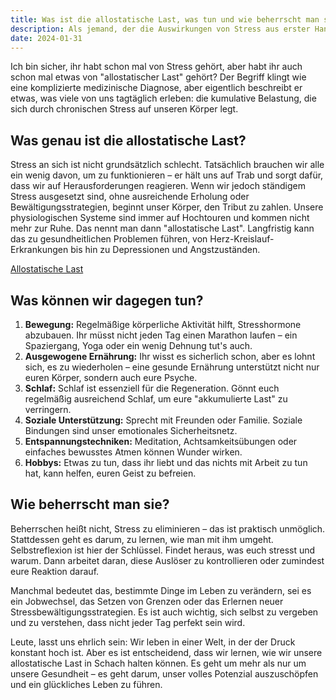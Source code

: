 ```yaml
---
title: Was ist die allostatische Last, was tun und wie beherrscht man sie?
description: Als jemand, der die Auswirkungen von Stress aus erster Hand erlebt hat, setze ich mich leidenschaftlich dafür ein, Wege zu finden, um die allostatische Last zu reduzieren und ein erfülltes Leben zu führen.
date: 2024-01-31
---
```


Ich bin sicher, ihr habt schon mal von Stress gehört, aber habt ihr auch schon mal etwas von "allostatischer Last" gehört? Der Begriff klingt wie eine komplizierte medizinische Diagnose, aber eigentlich beschreibt er etwas, was viele von uns tagtäglich erleben: die kumulative Belastung, die sich durch chronischen Stress auf unseren Körper legt.

## Was genau ist die allostatische Last?

Stress an sich ist nicht grundsätzlich schlecht. Tatsächlich brauchen wir alle ein wenig davon, um zu funktionieren – er hält uns auf Trab und sorgt dafür, dass wir auf Herausforderungen reagieren. Wenn wir jedoch ständigem Stress ausgesetzt sind, ohne ausreichende Erholung oder Bewältigungsstrategien, beginnt unser Körper, den Tribut zu zahlen. Unsere physiologischen Systeme sind immer auf Hochtouren und kommen nicht mehr zur Ruhe. Das nennt man dann "allostatische Last". Langfristig kann das zu gesundheitlichen Problemen führen, von Herz-Kreislauf-Erkrankungen bis hin zu Depressionen und Angstzuständen.

[Allostatische Last](https://de.wikipedia.org/wiki/Allostatische_Last)

## Was können wir dagegen tun?

1. **Bewegung:** Regelmäßige körperliche Aktivität hilft, Stresshormone abzubauen. Ihr müsst nicht jeden Tag einen Marathon laufen – ein Spaziergang, Yoga oder ein wenig Dehnung tut's auch.
2. **Ausgewogene Ernährung:** Ihr wisst es sicherlich schon, aber es lohnt sich, es zu wiederholen – eine gesunde Ernährung unterstützt nicht nur euren Körper, sondern auch eure Psyche.
3. **Schlaf:** Schlaf ist essenziell für die Regeneration. Gönnt euch regelmäßig ausreichend Schlaf, um eure "akkumulierte Last" zu verringern.
4. **Soziale Unterstützung:** Sprecht mit Freunden oder Familie. Soziale Bindungen sind unser emotionales Sicherheitsnetz.
5. **Entspannungstechniken:** Meditation, Achtsamkeitsübungen oder einfaches bewusstes Atmen können Wunder wirken.
6. **Hobbys:** Etwas zu tun, dass ihr liebt und das nichts mit Arbeit zu tun hat, kann helfen, euren Geist zu befreien.

## Wie beherrscht man sie?

Beherrschen heißt nicht, Stress zu eliminieren – das ist praktisch unmöglich. Stattdessen geht es darum, zu lernen, wie man mit ihm umgeht. Selbstreflexion ist hier der Schlüssel. Findet heraus, was euch stresst und warum. Dann arbeitet daran, diese Auslöser zu kontrollieren oder zumindest eure Reaktion darauf.

Manchmal bedeutet das, bestimmte Dinge im Leben zu verändern, sei es ein Jobwechsel, das Setzen von Grenzen oder das Erlernen neuer Stressbewältigungsstrategien. Es ist auch wichtig, sich selbst zu vergeben und zu verstehen, dass nicht jeder Tag perfekt sein wird.

Leute, lasst uns ehrlich sein: Wir leben in einer Welt, in der der Druck konstant hoch ist. Aber es ist entscheidend, dass wir lernen, wie wir unsere allostatische Last in Schach halten können. Es geht um mehr als nur um unsere Gesundheit – es geht darum, unser volles Potenzial auszuschöpfen und ein glückliches Leben zu führen.
